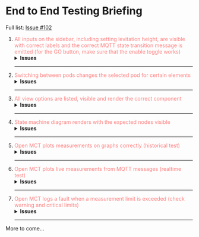 # End to End Testing Briefing

Full list: [Issue #102](https://github.com/Hyp-ed/hyped-2024/issues/102)

<ol>
<li><span class="totest">All inputs on the sidebar, including setting levitation height, are visible with correct labels and the correct MQTT state transition message is emitted (for the GO button, make sure that the enable toggle works)
</span>
<details>
  <summary>Issues</summary>
  <ul>
    <li>Setting Levitation Height</li>
    <li>Correct Labels Visible</li>
    <li>MQTT State Transition Message Emitted (<em>Enable Toggle should work for 'GO' button</em>)</li>
  </ul>
</details>

</li>
<hr>

<li><span class="totest">Switching between pods changes the selected pod for certain elements</span>
<details>
  <summary>Issues</summary>
  <ul>
    <li>Setting Levitation Height</li>
    <li>Correct Labels Visible</li>
    <li>MQTT State Transition Message Emitted (<em>Enable Toggle should work for 'GO' button</em>)</li>
  </ul>
</details>
</li>
<hr>

<li><span class="totest">All view options are listed, visible and render the correct component</span>
<details>
  <summary>Issues</summary>
  <ul>
    <li>Setting Levitation Height</li>
    <li>Correct Labels Visible</li>
    <li>MQTT State Transition Message Emitted (<em>Enable Toggle should work for 'GO' button</em>)</li>
  </ul>
</details>
</li>
<hr>

<li><span class="totest">State machine diagram renders with the expected nodes visible</span>
<details>
  <summary>Issues</summary>
  <ul>
  </ul>
</details>
</li>
<hr>

<li><span class="totest">Open MCT plots measurements on graphs correctly (historical test)</span>
<details>
  <summary>Issues</summary>
  <ul>
  </ul>
</details>
</li>
<hr>

<li><span class="totest">Open MCT plots live measurements from MQTT messages (realtime test)</span>
<details>
  <summary>Issues</summary>
  <ul>
  </ul>
</details>
</li>
<hr>

<li><span class="totest">Open MCT logs a fault when a measurement limit is exceeded (check warning and critical limits)</span>
<details>
  <summary>Issues</summary>
  <ul>
  </ul>
</details>
</li>
<hr>
</ol>

<span>More to come...</span>

</ol>

<style>
  .totest {
    color: #FF7F7F;
  }
  .doing {
    color: #00BFFF;
    font-weight: bold;
  }
  .done {
    color: lime;
    text-decoration: underline;
  }
  summary {
    font-size: 14px;
    font-weight: bold;
  }
</style>
